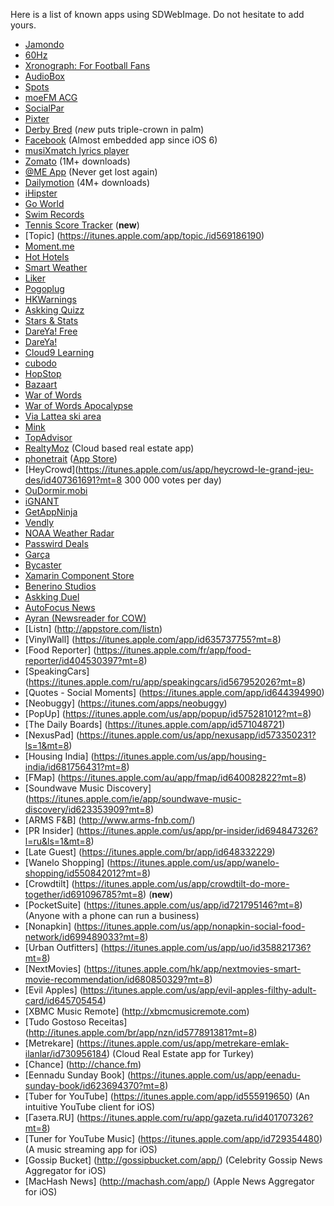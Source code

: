 Here is a list of known apps using SDWebImage.
Do not hesitate to add yours.
- [Jamondo](https://itunes.apple.com/br/app/jamondo/id730187068)
- [60Hz](http://m2d2apps.com/60hz-for-ios7)
- [Xronograph: For Football Fans](http://www.xronograph.com)
- [AudioBox](http://appstore.com/icoretechinc/audiobox)
- [Spots](https://itunes.apple.com/app/spots-location-search-for/id568368743)
- [moeFM ACG](https://itunes.apple.com/us/app/meng-foufm-dai-ni-chang-xiang/id584640555?mt=8)
- [SocialPar](http://socialpar.com)
- [Pixter](http://pixter.in/)
- [Derby Bred](https://appsto.re/us/pl2LO.i) (*new* puts triple-crown in palm)
- [Facebook](https://itunes.apple.com/us/app/facebook/id284882215) (Almost embedded app since iOS 6)
- [musiXmatch lyrics player](https://itunes.apple.com/us/app/musixmatch-lyrics-player/id448278467?l=en&mt=8)
- [Zomato](https://itunes.apple.com/in/app/zomato/id434613896?mt=8) (1M+ downloads)
- [@ME App](https://itunes.apple.com/us/app/me-app/id675428660?ls=1&mt=8) (Never get lost again)
- [Dailymotion](https://itunes.apple.com/us/app/dailymotion-video-stream/id336978041) (4M+ downloads)
- [iHipster](https://itunes.apple.com/us/app/ihipster/id562859492)
- [Go World](https://itunes.apple.com/us/app/go-world-plus/id581593577)
- [Swim Records](https://itunes.apple.com/us/app/swim-records/id588420533)
- [Tennis Score Tracker](https://itunes.apple.com/us/app/tennis-score-tracker-free/id632261225) (**new**)
- [Topic] (https://itunes.apple.com/app/topic./id569186190)
- [Moment.me](https://itunes.apple.com/app/moment.me/id551340583?mt=8)
- [Hot Hotels](http://hot.co.uk)
- [Smart Weather](https://itunes.apple.com/us/app/smart-weather/id662949357?l=es&ls=1&mt=8)
- [Liker](https://itunes.apple.com/ca/app/liker-a-facebook-client/id543205771)
- [Pogoplug](https://itunes.apple.com/us/app/pogoplug/id306217576)
- [HKWarnings](https://itunes.apple.com/us/app/hkwarnings/id370901118)
- [Askking Quizz](https://itunes.apple.com/fr/app/askkingquizz/id547039149)
- [Stars & Stats](https://itunes.apple.com/us/app/stars-stats/id568043448)
- [DareYa! Free](https://itunes.apple.com/us/app/dare-ya!-free/id542098949)
- [DareYa!](https://itunes.apple.com/us/app/dare-ya!/id526882846)
- [Cloud9 Learning](https://itunes.apple.com/us/app/cloud9-learning/id527207186)
- [cubodo](https://itunes.apple.com/en/app/cubodo-path-moments-die-london/id509493671?mt=8)
- [HopStop](https://itunes.apple.com/us/app/hopstop/id303217144)
- [Bazaart](https://itunes.apple.com/us/app/bazaart/id515094775)
- [War of Words](https://itunes.apple.com/us/app/war-of-words-free/id395392584)
- [War of Words Apocalypse](https://itunes.apple.com/us/app/war-of-words-apocalypse/id508103291)
- [Via Lattea ski area](https://itunes.apple.com/us/app/via-lattea/id574253162)
- [Mink](http://itunes.com/apps/minkda/mink)
- [TopAdvisor](https://itunes.apple.com/us/app/id365337656)
- [RealtyMoz](http://jinibot.com/jinibot-llc-develops-cutting-edge-first-of-its-kind-real-estate-app-for-the-cloud/) (Cloud based real estate app)
- [phonetrait](http://apps.paulsteinhilber.de/phonetrait) ([App Store](http://itunes.apple.com/app/phonetrait/id479472176?ign-mpt=uo%3D6&mt=8))
- [HeyCrowd](https://itunes.apple.com/us/app/heycrowd-le-grand-jeu-des/id407361691?mt=8 300 000 votes per day)
- [OuDormir.mobi](https://itunes.apple.com/fr/app/ou-dormir/id419875144?mt=8)
- [iGNANT](https://itunes.apple.com/de/app/ignant/id500183975?mt=8)
- [GetAppNinja](http://getappninja.com)
- [Vendly](http://www.vend.ly)
- [NOAA Weather Radar](http://itunes.apple.com/WebObjects/MZStore.woa/wa/viewSoftware?id=486059426&mt=8)
- [Passwird Deals](https://itunes.apple.com/us/app/passwirddeals/id517165629)
- [Garça](https://itunes.apple.com/app/id594552266?mt=8)
- [Bycaster](https://itunes.apple.com/app/bycaster/id594950889)
- [Xamarin Component Store](http://components.xamarin.com/view/sdwebimage/)
- [Benerino Studios](http://www.BenerinoStudios.com)
- [Askking Duel](https://itunes.apple.com/app/id596771064)
- [AutoFocus News](https://itunes.apple.com/us/app/id588216268)
- [Ayran (Newsreader for COW)](https://itunes.apple.com/us/app/ayran-newsreader-for-cow/id523995658?mt=8)
- [Listn] (http://appstore.com/listn)
- [VinylWall] (https://itunes.apple.com/app/id635737755?mt=8)
- [Food Reporter] (https://itunes.apple.com/fr/app/food-reporter/id404530397?mt=8)
- [SpeakingCars] (https://itunes.apple.com/ru/app/speakingcars/id567952026?mt=8)
- [Quotes - Social Moments] (https://itunes.apple.com/app/id644394990)
- [Neobuggy] (https://itunes.com/apps/neobuggy)
- [PopUp] (https://itunes.apple.com/us/app/popup/id575281012?mt=8)
- [The Daily Boards] (https://itunes.apple.com/app/id571048721)
- [NexusPad] (https://itunes.apple.com/us/app/nexusapp/id573350231?ls=1&mt=8)
- [Housing India] (https://itunes.apple.com/us/app/housing-india/id681756431?mt=8)
- [FMap] (https://itunes.apple.com/au/app/fmap/id640082822?mt=8)
- [Soundwave Music Discovery] (https://itunes.apple.com/ie/app/soundwave-music-discovery/id623353909?mt=8)
- [ARMS F&B] (http://www.arms-fnb.com/)
- [PR Insider] (https://itunes.apple.com/us/app/pr-insider/id694847326?l=ru&ls=1&mt=8)
- [Late Guest] (https://itunes.apple.com/br/app/id648332229)
- [Wanelo Shopping] (https://itunes.apple.com/us/app/wanelo-shopping/id550842012?mt=8)
- [Crowdtilt] (https://itunes.apple.com/us/app/crowdtilt-do-more-together/id691096785?mt=8) (**new**)
- [PocketSuite] (https://itunes.apple.com/us/app/id721795146?mt=8) (Anyone with a phone can run a business)
- [Nonapkin] (https://itunes.apple.com/us/app/nonapkin-social-food-network/id699489033?mt=8)
- [Urban Outfitters] (https://itunes.apple.com/us/app/uo/id358821736?mt=8)
- [NextMovies] (https://itunes.apple.com/hk/app/nextmovies-smart-movie-recommendation/id680850329?mt=8)
- [Evil Apples] (https://itunes.apple.com/us/app/evil-apples-filthy-adult-card/id645705454)
- [XBMC Music Remote] (http://xbmcmusicremote.com)
- [Tudo Gostoso Receitas] (http://itunes.apple.com/br/app/nzn/id577891381?mt=8)
- [Metrekare] (https://itunes.apple.com/us/app/metrekare-emlak-ilanlar/id730956184) (Cloud Real Estate app for Turkey)
- [Chance] (http://chance.fm)
- [Eennadu Sunday Book] (https://itunes.apple.com/us/app/eenadu-sunday-book/id623694370?mt=8)
- [Tuber for YouTube] (https://itunes.apple.com/app/id555919650) (An intuitive YouTube client for iOS)
- [Газета.RU] (https://itunes.apple.com/ru/app/gazeta.ru/id401707326?mt=8)
- [Tuner for YouTube Music] (https://itunes.apple.com/app/id729354480) (A music streaming app for iOS)
- [Gossip Bucket] (http://gossipbucket.com/app/) (Celebrity Gossip News Aggregator for iOS)
- [MacHash News] (http://machash.com/app/) (Apple News Aggregator for iOS)